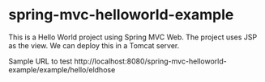 # spring-mvc-helloworld-example

This is a Hello World project using Spring MVC Web. The project uses JSP as the view. We can deploy this in a Tomcat server.

Sample URL to test http://localhost:8080/spring-mvc-helloworld-example/example/hello/eldhose